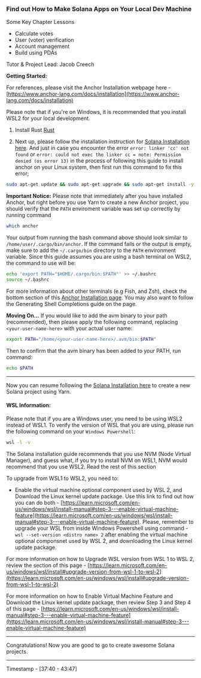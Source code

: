 <h3>Find out How to Make Solana Apps on Your Local Dev Machine</h3>

Some Key Chapter Lessons

- Calculate votes
- User (voter) verification
- Account management
- Build using PDAs

Tutor & Project Lead: Jacob Creech

<b>Getting Started:</b>

For references, please visit the Anchor Installation webpage here - [https://www.anchor-lang.com/docs/installation](https://www.anchor-lang.com/docs/installation)

Please note that if you're on Windows, it is recommended that you install WSL2 for your local development.

1. Install Rust [Rust](https://www.rust-lang.org/tools/install)

2. Next up, please follow the installation instruction for [Solana Installation here](https://solana.com/docs/intro/installation). And just in case you encounter the error `error: linker 'cc' not found` or `error: could not exec the linker cc = note: Permission denied (os error 13)` in the process of following this guide to install anchor on your Linux system, then first run this command to fix this error;

```bash
sudo apt-get update && sudo apt-get upgrade && sudo apt-get install -y pkg-config build-essential libudev-dev libssl-dev
```

<b>Important Notice:</b>
Please note that immediately after you have installed Anchor, but right before you use Yarn to create a new Anchor project, you should verify that the `PATH` enviroment variable was set up correctly by running command

```bash
which anchor
```

Your output from running the bash command above should look similar to `/home/user/.cargo/bin/anchor`. If the command fails or the output is empty, make sure to add the `~/.cargo/bin` directory to the `PATH` environment variable. Since this guide assumes you are using a bash terminal on WSL2, the command to use will be:

```bash
echo 'export PATH="$HOME/.cargo/bin:$PATH"' >> ~/.bashrc
source ~/.bashrc
```

For more information about other terminals (e.g Fish, and Zsh), check the bottom section of this [Anchor Installation page](https://www.anchor-lang.com/docs/installation). You may also want to follow the Generating Shell Completions guide on the page.

<b>Moving On...</b>
If you would like to add the avm binary to your path (recommended), then please apply the following command, replacing `<your-user-name-here>` with your actual user name:

```bash
export PATH="/home/<your-user-name-here>/.avm/bin:$PATH"
```

Then to confirm that the avm binary has been added to your PATH, run command:

```bash
echo $PATH
```

---

Now you can resume following the [Solana Installation here](https://solana.com/docs/intro/installation) to create a new Solana project using Yarn.

<h4>WSL Information:</h4>

Please note that if you are a Windows user, you need to be using WSL2 instead of WSL1. To verify the version of WSL that you are using, please run the following command on your `Windows Powershell`:

```bash
wsl -l -v
```

The Solana installation guide recommends that you use NVM (Node Virtual Manager), and guess what, if you try to install NVM on WSL1, NVM would recommend that you use WSL2. Read the rest of this section

To upgrade from WSL1 to WSL2, you need to:

- Enable the virtual machine optional component used by WSL 2, and Download the Linux kernel update package. Use this link to find out how you can do both - [https://learn.microsoft.com/en-us/windows/wsl/install-manual#step-3---enable-virtual-machine-feature](https://learn.microsoft.com/en-us/windows/wsl/install-manual#step-3---enable-virtual-machine-feature). Please, remember to upgrade your WSL from inside Windows Powershell using command - `wsl --set-version <distro name> 2` after enabling the virtual machine optional componsnet used by WSL 2, and downloading the Linux kernel update package.

For more information on how to Upgrade WSL version from WSL 1 to WSL 2, review the section of this page - [https://learn.microsoft.com/en-us/windows/wsl/install#upgrade-version-from-wsl-1-to-wsl-2](https://learn.microsoft.com/en-us/windows/wsl/install#upgrade-version-from-wsl-1-to-wsl-2)

For more information on how to Enable Virtual Machine Feature and Download the Linux kernel update package, then review Step 3 and Step 4 of this page - [https://learn.microsoft.com/en-us/windows/wsl/install-manual#step-3---enable-virtual-machine-feature](https://learn.microsoft.com/en-us/windows/wsl/install-manual#step-3---enable-virtual-machine-feature)

---

Congratulations! Now you are good to go to create awesome Solana projects.

---

Timestamp - [37:40 - 43:47]
